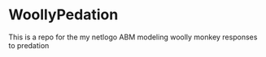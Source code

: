 # WoollyPedation
This is a repo for the my netlogo ABM modeling woolly monkey responses to predation
